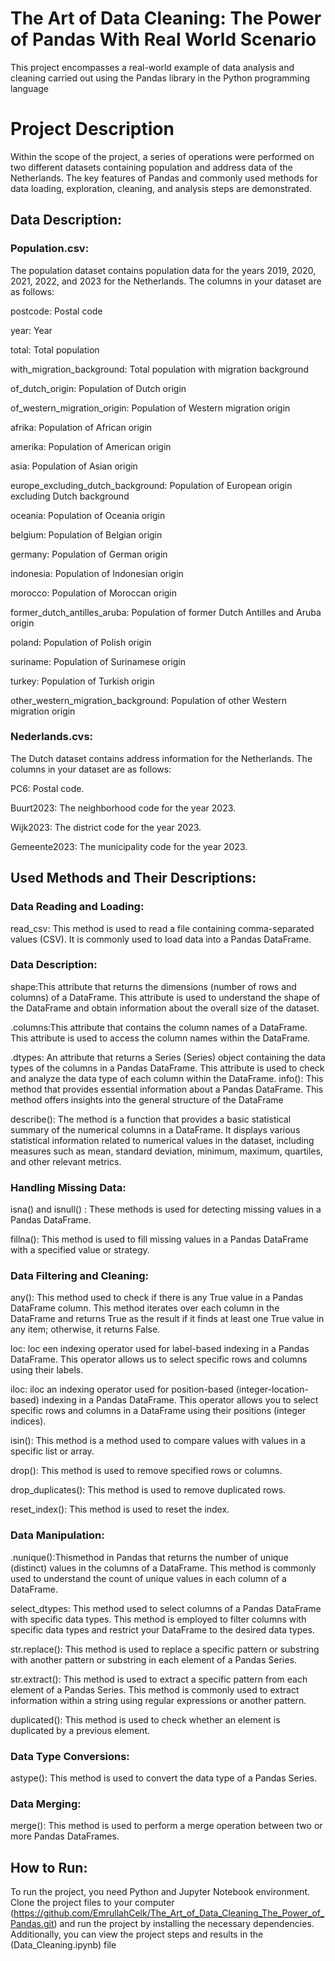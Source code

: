 # The Art of Data Cleaning: The Power of Pandas With Real World Scenario

This project encompasses a real-world example of data analysis and cleaning carried out using the Pandas library in the Python programming language

# Project Description

Within the scope of the project, a series of operations were performed on two different datasets containing population and address data of the Netherlands. The key features of Pandas and commonly used methods for data loading, exploration, cleaning, and analysis steps are demonstrated.

## Data Description:
### Population.csv:
  The population dataset contains population data for the years 2019, 2020, 2021, 2022, and 2023 for the Netherlands. The columns in your dataset are as follows:
  
  postcode: Postal code
  
  year: Year
  
  total: Total population
  
  with_migration_background: Total population with migration background
  
  of_dutch_origin: Population of Dutch origin
  
  of_western_migration_origin: Population of Western migration origin
  
  afrika: Population of African origin
  
  amerika: Population of American origin
  
  asia: Population of Asian origin
  
  europe_excluding_dutch_background: Population of European origin excluding Dutch background
  
  oceania: Population of Oceania origin
  
  belgium: Population of Belgian origin
  
  germany: Population of German origin
  
  indonesia: Population of Indonesian origin
  
  morocco: Population of Moroccan origin
  
  former_dutch_antilles_aruba: Population of former Dutch Antilles and Aruba origin
  
  poland: Population of Polish origin
  
  suriname: Population of Surinamese origin
  
  turkey: Population of Turkish origin
  
  other_western_migration_background: Population of other Western migration origin

### Nederlands.cvs:
  The Dutch dataset contains address information for the Netherlands. The columns in your dataset are as follows:
  
  PC6: Postal code.
  
  Buurt2023: The neighborhood code for the year 2023.
  
  Wijk2023: The district code for the year 2023.
  
  Gemeente2023: The municipality code for the year 2023.

## Used Methods and Their Descriptions:

### Data Reading and Loading:
  read_csv: This method is used to read a file containing comma-separated values (CSV). It is commonly used to load data into a Pandas DataFrame.
  
### Data Description:
  shape:This attribute that returns the dimensions (number of rows and columns) of a DataFrame. This attribute is used to understand the shape of the DataFrame and obtain information about the overall size of the dataset.
  
  .columns:This attribute that contains the column names of a DataFrame. This attribute is used to access the column names within the DataFrame.
  
  .dtypes: An attribute that returns a Series (Series) object containing the data types of the columns in a Pandas DataFrame. This attribute is used to check and analyze the data type of each column within the 
  DataFrame.
  info(): This method that provides essential information about a Pandas DataFrame. This method offers insights into the general structure of the DataFrame
  
  describe(): The method is a function that provides a basic statistical summary of the numerical columns in a DataFrame. It displays various statistical information related to numerical values in the dataset, 
  including measures such as mean, standard deviation, minimum, maximum, quartiles, and other relevant metrics.
  
### Handling Missing Data:
  isna() and isnull() : These methods is used for detecting missing values in a Pandas DataFrame.
  
  fillna(): This method is used to fill missing values in a Pandas DataFrame with a specified value or strategy.
  
### Data Filtering and Cleaning:
  any(): This method used to check if there is any True value in a Pandas DataFrame column. This method iterates over each column in the DataFrame and returns True as the result if it finds at least one True value in any item; otherwise, it returns False.
  
  loc: loc een indexing operator used for label-based indexing in a Pandas DataFrame. This operator allows us to select specific rows and columns using their labels.
  
  iloc: iloc an indexing operator used for position-based (integer-location-based) indexing in a Pandas DataFrame. This operator allows you to select specific rows and columns in a DataFrame using their positions (integer indices).
  
  isin(): This method is a method used to compare values with values in a specific list or array.
  
  drop(): This method is used to remove specified rows or columns.
  
  drop_duplicates(): This method is used to remove duplicated rows.
  
  reset_index(): This method is used to reset the index.

### Data Manipulation:
  .nunique():Thismethod in Pandas that returns the number of unique (distinct) values in the columns of a DataFrame. This method is commonly used to understand the count of unique values in each column of a DataFrame.
  
  select_dtypes: This method used to select columns of a Pandas DataFrame with specific data types. This method is employed to filter columns with specific data types and restrict your DataFrame to the desired data types.
  
  str.replace(): This method is used to replace a specific pattern or substring with another pattern or substring in each element of a Pandas Series.
  
  str.extract(): This method is used to extract a specific pattern from each element of a Pandas Series. This method is commonly used to extract information within a string using regular expressions or another pattern.
  
  duplicated(): This method is used to check whether an element is duplicated by a previous element.
  
### Data Type Conversions:
  astype(): This method is used to convert the data type of a Pandas Series.
  
### Data Merging:
  merge(): This method is used to perform a merge operation between two or more Pandas DataFrames.

## How to Run:
To run the project, you need Python and Jupyter Notebook environment. Clone the project files to your computer (https://github.com/EmrullahCelk/The_Art_of_Data_Cleaning_The_Power_of_Pandas.git) and run the project by installing the necessary dependencies. Additionally, you can view the project steps and results in the (Data_Cleaning.ipynb) file
